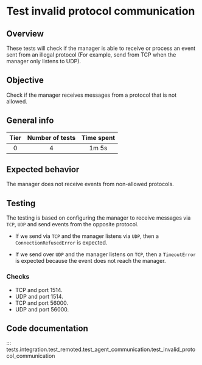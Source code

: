 # Test invalid protocol communication

## Overview

These tests will check if the manager is able to receive or process an event sent from an illegal protocol
(For example, send from TCP when the manager only listens to UDP).

## Objective

Check if the manager receives messages from a protocol that is not allowed.

## General info

|Tier | Number of tests | Time spent |
|:--:|:--:|:--:|
| 0 | 4 | 1m 5s |

## Expected behavior

The manager does not receive events from non-allowed protocols.

## Testing

The testing is based on configuring the manager to receive messages via `TCP`, `UDP` and send events from the
opposite protocol.

- If we send via `TCP` and the manager listens via `UDP`, then a `ConnectionRefusedError` is expected.

- If we send over `UDP` and the manager listens on `TCP`, then a `TimeoutError` is expected because the event does
not reach the manager.

### Checks

- TCP and port 1514.
- UDP and port 1514.
- TCP and port 56000.
- UDP and port 56000.


## Code documentation
::: tests.integration.test_remoted.test_agent_communication.test_invalid_protocol_communication
